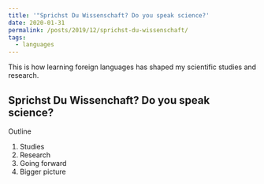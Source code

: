 ```yaml
---
title: '"Sprichst Du Wissenschaft? Do you speak science?'
date: 2020-01-31
permalink: /posts/2019/12/sprichst-du-wissenschaft/
tags:
  - languages
---
```


This is how learning foreign languages has shaped my scientific studies and research.

Sprichst Du Wissenchaft? Do you speak science? 
------
Outline

1. Studies
2. Research
3. Going forward
3. Bigger picture
